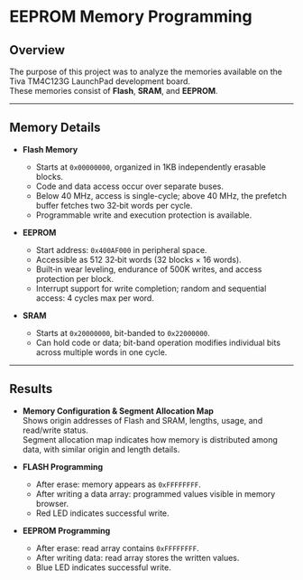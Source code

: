 # EEPROM Memory Programming

## Overview
The purpose of this project was to analyze the memories available on the Tiva TM4C123G LaunchPad development board.  
These memories consist of **Flash**, **SRAM**, and **EEPROM**.  

---

## Memory Details

- **Flash Memory**  
  - Starts at `0x00000000`, organized in 1KB independently erasable blocks.  
  - Code and data access occur over separate buses.  
  - Below 40 MHz, access is single-cycle; above 40 MHz, the prefetch buffer fetches two 32‑bit words per cycle.  
  - Programmable write and execution protection is available.

- **EEPROM**  
  - Start address: `0x400AF000` in peripheral space.  
  - Accessible as 512 32‑bit words (32 blocks × 16 words).  
  - Built‑in wear leveling, endurance of 500K writes, and access protection per block.  
  - Interrupt support for write completion; random and sequential access: 4 cycles max per word.

- **SRAM**  
  - Starts at `0x20000000`, bit-banded to `0x22000000`.  
  - Can hold code or data; bit-band operation modifies individual bits across multiple words in one cycle.

---

## Results

- **Memory Configuration & Segment Allocation Map**  
  Shows origin addresses of Flash and SRAM, lengths, usage, and read/write status.  
  Segment allocation map indicates how memory is distributed among data, with similar origin and length details.

- **FLASH Programming**  
  - After erase: memory appears as `0xFFFFFFFF`.
  - After writing a data array: programmed values visible in memory browser.
  - Red LED indicates successful write.

- **EEPROM Programming**  
  - After erase: read array contains `0xFFFFFFFF`.
  - After writing data: read array stores the written values.
  - Blue LED indicates successful write.
